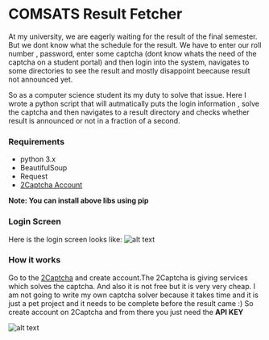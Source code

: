 # COMSATS Result Fetcher

At my university, we are eagerly waiting for the result of the final semester. But we dont know what the schedule for the result. We have to enter our
roll number , password, enter some captcha (dont know whats the need of the captcha on a student portal) and then login into the system, navigates
to some directories to see the result and mostly disappoint beecause result not announced yet.

So as a computer science student its my duty to solve that issue. Here I wrote a python script that will autmatically puts the login information
, solve the captcha and then navigates to a result directory and checks whether result is announced or not in a fraction of a second.

### Requirements

* python 3.x
* BeautifulSoup
* Request
* [2Captcha Account](https://2captcha.com/)

__Note: You can install above libs using pip__

### Login Screen
Here is the login screen looks like:
![alt text](http://i63.tinypic.com/1taate.jpg "CMS Login Screen")

### How it works

Go to the [2Captcha](https://2captcha.com/) and create account.The 2Captcha is giving services which solves the captcha. And also it is not free but it is very very cheap. I am not going to write my own captcha solver because it takes time and it is just a pet project and it needs to be complete before the result came :) So create account on 2Captcha and from there you just need the __API KEY__

![alt text](http://i65.tinypic.com/2ioqjo.png "API Key")






